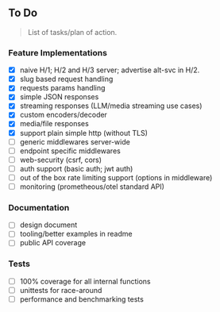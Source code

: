 ## To Do
> List of tasks/plan of action.

### Feature Implementations
+ [x] naive H/1; H/2 and H/3 server; advertise alt-svc in H/2.
+ [x] slug based request handling
+ [x] requests params handling
+ [x] simple JSON responses
+ [x] streaming responses (LLM/media streaming use cases)
+ [x] custom encoders/decoder
+ [x] media/file responses
+ [x] support plain simple http (without TLS)
+ [ ] generic middlewares server-wide
+ [ ] endpoint specific middlewares
+ [ ] web-security (csrf, cors)
+ [ ] auth support (basic auth; jwt auth)
+ [ ] out of the box rate limiting support (options in middleware)
+ [ ] monitoring (prometheous/otel standard API)

### Documentation
+ [ ] design document
+ [ ] tooling/better examples in readme
+ [ ] public API coverage

### Tests
+ [ ] 100% coverage for all internal functions
+ [ ] unittests for race-around
+ [ ] performance and benchmarking tests
